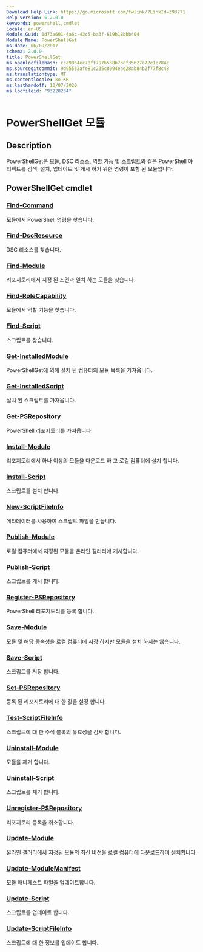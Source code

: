 ```yaml
---
Download Help Link: https://go.microsoft.com/fwlink/?LinkId=393271
Help Version: 5.2.0.0
keywords: powershell,cmdlet
Locale: en-US
Module Guid: 1d73a601-4a6c-43c5-ba3f-619b18bbb404
Module Name: PowerShellGet
ms.date: 06/09/2017
schema: 2.0.0
title: PowerShellGet
ms.openlocfilehash: cca9864ec78ff7976538b73ef35627e72e1e784c
ms.sourcegitcommit: 9d95532afe81c235c8094eae28ab84b2f77f8c48
ms.translationtype: MT
ms.contentlocale: ko-KR
ms.lasthandoff: 10/07/2020
ms.locfileid: "93220234"
---
```

# PowerShellGet 모듈

## Description

PowerShellGet은 모듈, DSC 리소스, 역할 기능 및 스크립트와 같은 PowerShell 아티팩트를 검색, 설치, 업데이트 및 게시 하기 위한 명령이 포함 된 모듈입니다.

## PowerShellGet cmdlet

### [Find-Command](Find-Command.md)
모듈에서 PowerShell 명령을 찾습니다.

### [Find-DscResource](Find-DscResource.md)
DSC 리소스를 찾습니다.

### [Find-Module](Find-Module.md)
리포지토리에서 지정 된 조건과 일치 하는 모듈을 찾습니다.

### [Find-RoleCapability](Find-RoleCapability.md)
모듈에서 역할 기능을 찾습니다.

### [Find-Script](Find-Script.md)
스크립트를 찾습니다.

### [Get-InstalledModule](Get-InstalledModule.md)
PowerShellGet에 의해 설치 된 컴퓨터의 모듈 목록을 가져옵니다.

### [Get-InstalledScript](Get-InstalledScript.md)
설치 된 스크립트를 가져옵니다.

### [Get-PSRepository](Get-PSRepository.md)
PowerShell 리포지토리를 가져옵니다.

### [Install-Module](Install-Module.md)
리포지토리에서 하나 이상의 모듈을 다운로드 하 고 로컬 컴퓨터에 설치 합니다.

### [Install-Script](Install-Script.md)
스크립트를 설치 합니다.

### [New-ScriptFileInfo](New-ScriptFileInfo.md)
메타데이터를 사용하여 스크립트 파일을 만듭니다.

### [Publish-Module](Publish-Module.md)
로컬 컴퓨터에서 지정된 모듈을 온라인 갤러리에 게시합니다.

### [Publish-Script](Publish-Script.md)
스크립트를 게시 합니다.

### [Register-PSRepository](Register-PSRepository.md)
PowerShell 리포지토리를 등록 합니다.

### [Save-Module](Save-Module.md)
모듈 및 해당 종속성을 로컬 컴퓨터에 저장 하지만 모듈을 설치 하지는 않습니다.

### [Save-Script](Save-Script.md)
스크립트를 저장 합니다.

### [Set-PSRepository](Set-PSRepository.md)
등록 된 리포지토리에 대 한 값을 설정 합니다.

### [Test-ScriptFileInfo](Test-ScriptFileInfo.md)
스크립트에 대 한 주석 블록의 유효성을 검사 합니다.

### [Uninstall-Module](Uninstall-Module.md)
모듈을 제거 합니다.

### [Uninstall-Script](Uninstall-Script.md)
스크립트를 제거 합니다.

### [Unregister-PSRepository](Unregister-PSRepository.md)
리포지토리 등록을 취소합니다.

### [Update-Module](Update-Module.md)
온라인 갤러리에서 지정된 모듈의 최신 버전을 로컬 컴퓨터에 다운로드하여 설치합니다.

### [Update-ModuleManifest](Update-ModuleManifest.md)
모듈 매니페스트 파일을 업데이트합니다.

### [Update-Script](Update-Script.md)
스크립트를 업데이트 합니다.

### [Update-ScriptFileInfo](Update-ScriptFileInfo.md)
스크립트에 대 한 정보를 업데이트 합니다.
